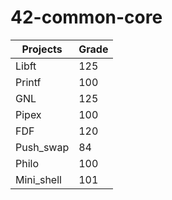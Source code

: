 # 42-common-core
| Projects  | Grade    |
|---------- |----------|
| Libft     | 125      |
| Printf    | 100      |
| GNL       | 125      |
| Pipex     | 100      |
| FDF       | 120      |
| Push_swap | 84       |
| Philo     | 100      |
| Mini_shell    | 101      |
